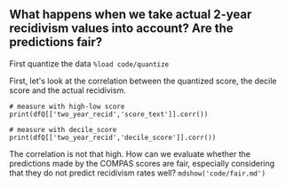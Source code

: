 ## What happens when we take actual 2-year recidivism values into account? Are the predictions fair?

First quantize the data
`%load code/quantize`

First, let's look at the correlation between the quantized score, the decile score and the actual recidivism.

```
# measure with high-low score
print(dfQ[['two_year_recid','score_text']].corr())

# measure with decile_score
print(dfQ[['two_year_recid','decile_score']].corr())
```

The correlation is not that high. How can we evaluate whether the predictions made by the COMPAS scores are fair, especially considering that they do not predict recidivism rates well? `mdshow('code/fair.md')`
